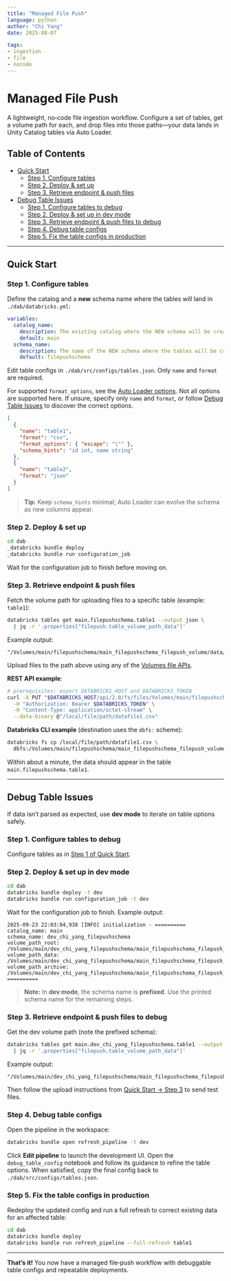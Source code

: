 ```yaml
---
title: "Managed File Push"
language: python
author: "Chi Yang"
date: 2025-08-07

tags:
- ingestion
- file
- nocode
---
```


# Managed File Push

A lightweight, no‑code file ingestion workflow. Configure a set of tables, get a volume path for each, and drop files into those paths—your data lands in Unity Catalog tables via Auto Loader.

## Table of Contents
- [Quick Start](#quick-start)
  - [Step 1. Configure tables](#step-1-configure-tables)
  - [Step 2. Deploy & set up](#step-2-deploy--set-up)
  - [Step 3. Retrieve endpoint & push files](#step-3-retrieve-endpoint--push-files)
- [Debug Table Issues](#debug-table-issues)
  - [Step 1. Configure tables to debug](#step-1-configure-tables-to-debug)
  - [Step 2. Deploy & set up in dev mode](#step-2-deploy--set-up-in-dev-mode)
  - [Step 3. Retrieve endpoint & push files to debug](#step-3-retrieve-endpoint--push-files-to-debug)
  - [Step 4. Debug table configs](#step-4-debug-table-configs)
  - [Step 5. Fix the table configs in production](#step-5-fix-the-table-configs-in-production)

---

## Quick Start

### Step 1. Configure tables
Define the catalog and a **new** schema name where the tables will land in `./dab/databricks.yml`:

```yaml
variables:
  catalog_name:
    description: The existing catalog where the NEW schema will be created.
    default: main
  schema_name:
    description: The name of the NEW schema where the tables will be created.
    default: filepushschema
```

Edit table configs in `./dab/src/configs/tables.json`. Only `name` and `format` are required.

For supported `format_options`, see the [Auto Loader options](https://docs.databricks.com/aws/en/ingestion/cloud-object-storage/auto-loader/options). Not all options are supported here. If unsure, specify only `name` and `format`, or follow [Debug Table Issues](#debug-table-issues) to discover the correct options.

```json
[
  {
    "name": "table1",
    "format": "csv",
    "format_options": { "escape": "\"" },
    "schema_hints": "id int, name string"
  },
  {
    "name": "table2",
    "format": "json"
  }
]
```

> **Tip:** Keep `schema_hints` minimal; Auto Loader can evolve the schema as new columns appear.

### Step 2. Deploy & set up

```bash
cd dab
_databricks bundle deploy
_databricks bundle run configuration_job
```

Wait for the configuration job to finish before moving on.

### Step 3. Retrieve endpoint & push files
Fetch the volume path for uploading files to a specific table (example: `table1`):

```bash
databricks tables get main.filepushschema.table1 --output json \
  | jq -r '.properties["filepush.table_volume_path_data"]'
```

Example output:

```text
"/Volumes/main/filepushschema/main_filepushschema_filepush_volume/data/table1"
```

Upload files to the path above using any of the [Volumes file APIs](https://docs.databricks.com/aws/en/volumes/volume-files#methods-for-managing-files-in-volumes).

**REST API example**:

```bash
# prerequisites: export DATABRICKS_HOST and DATABRICKS_TOKEN
curl -X PUT "$DATABRICKS_HOST/api/2.0/fs/files/Volumes/main/filepushschema/main_filepushschema_filepush_volume/data/table1/datafile1.csv" \
  -H "Authorization: Bearer $DATABRICKS_TOKEN" \
  -H "Content-Type: application/octet-stream" \
  --data-binary @"/local/file/path/datafile1.csv"
```

**Databricks CLI example** (destination uses the `dbfs:` scheme):

```bash
databricks fs cp /local/file/path/datafile1.csv \
  dbfs:/Volumes/main/filepushschema/main_filepushschema_filepush_volume/data/table1
```

Within about a minute, the data should appear in the table `main.filepushschema.table1`.

---

## Debug Table Issues
If data isn’t parsed as expected, use **dev mode** to iterate on table options safely.

### Step 1. Configure tables to debug
Configure tables as in [Step 1 of Quick Start](#step-1-configure-tables).

### Step 2. Deploy & set up in **dev mode**

```bash
cd dab
databricks bundle deploy -t dev
databricks bundle run configuration_job -t dev
```

Wait for the configuration job to finish. Example output:

```text
2025-09-23 22:03:04,938 [INFO] initialization - ==========
catalog_name: main
schema_name: dev_chi_yang_filepushschema
volume_path_root: /Volumes/main/dev_chi_yang_filepushschema/main_filepushschema_filepush_volume
volume_path_data: /Volumes/main/dev_chi_yang_filepushschema/main_filepushschema_filepush_volume/data
volume_path_archive: /Volumes/main/dev_chi_yang_filepushschema/main_filepushschema_filepush_volume/archive
==========
```

> **Note:** In **dev mode**, the schema name is **prefixed**. Use the printed schema name for the remaining steps.

### Step 3. Retrieve endpoint & push files to debug
Get the dev volume path (note the prefixed schema):

```bash
databricks tables get main.dev_chi_yang_filepushschema.table1 --output json \
  | jq -r '.properties["filepush.table_volume_path_data"]'
```

Example output:

```text
"/Volumes/main/dev_chi_yang_filepushschema/main_filepushschema_filepush_volume/data/table1"
```

Then follow the upload instructions from [Quick Start → Step 3](#step-3-retrieve-endpoint--push-files) to send test files.

### Step 4. Debug table configs
Open the pipeline in the workspace:

```bash
databricks bundle open refresh_pipeline -t dev
```

Click **Edit pipeline** to launch the development UI. Open the `debug_table_config` notebook and follow its guidance to refine the table options. When satisfied, copy the final config back to `./dab/src/configs/tables.json`.

### Step 5. Fix the table configs in production
Redeploy the updated config and run a full refresh to correct existing data for an affected table:

```bash
cd dab
databricks bundle deploy
databricks bundle run refresh_pipeline --full-refresh table1
```

---

**That’s it!** You now have a managed file‑push workflow with debuggable table configs and repeatable deployments.

